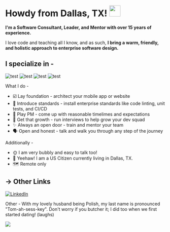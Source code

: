 <h1> Howdy from Dallas, TX! <img src="https://media.giphy.com/media/hvRJCLFzcasrR4ia7z/giphy.gif" width="35px"></h1>

<b>I'm a Software Consultant, Leader, and Mentor with over 15 years of experience.</b> 

I love code and teaching all I know, and as such, 
<b>I bring a warm, friendly, and holistic approach to enterprise software design. </b>

## I specialize in -




![test](https://img.shields.io/badge/%27Team%20Lead%20-20B2AA?style=for-the-badge)
![test](https://img.shields.io/badge/%27Technical%20Producer%20-20B2AA?style=for-the-badge)
![test](https://img.shields.io/badge/%27Unity%27+%20C#%20-20B2AA?style=for-the-badge)
![test](https://img.shields.io/badge/%27Source%27Control%20-20B2AA?style=for-the-badge)

What I do -

* ☑️ Lay foundation - architect your mobile app or website
* 🔧 Introduce standards - install enterprise standards like code linting, unit tests, and CI/CD
* 📅 Play PM - come up with reasonable timelimes and expectations
* 👔 Get that growth - run interviews to help grow your dev squad 
* ✨ Always an open door - train and mentor your team
* 🗣️ Open and honest - talk and walk you through any step of the journey
 
Additionally -

* 🌞 I am very bubbly and easy to talk too!
* 🤠 Yeehaw! I am a US Citizen currently living in Dallas, TX.
* 🗺️ Remote only


## → Other Links
[![LinkedIn](https://img.shields.io/badge/%F0%9F%94%97-LinkedIn-blue)](https://www.linkedin.com/in/summertime/)



Other - With my lovely husband being Polish, my last name is pronounced "Tom-ah-sess-key". Don't worry if you butcher it; I did too when we first started dating! (laughs)

![](https://komarev.com/ghpvc/?username=gamesofsummer&color=blue)


